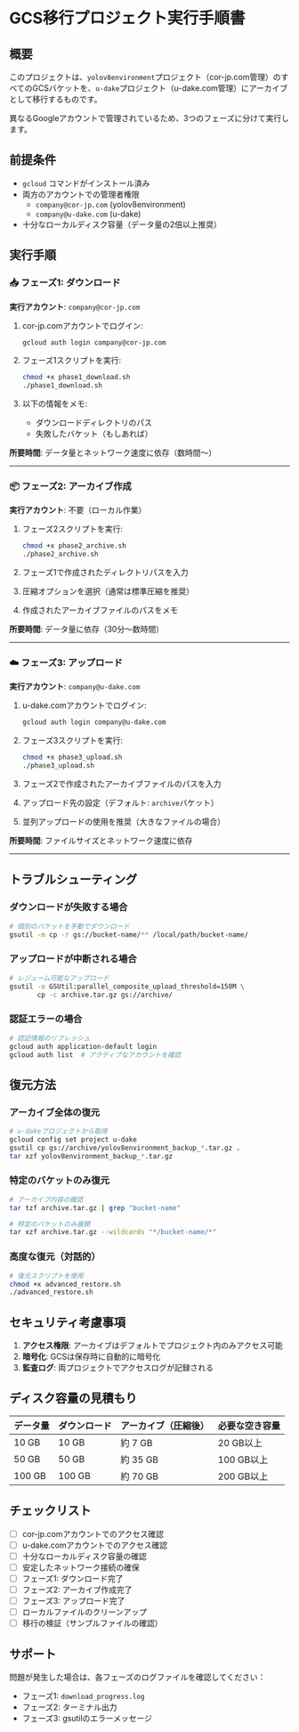 # GCS移行プロジェクト実行手順書

## 概要
このプロジェクトは、`yolov8environment`プロジェクト（cor-jp.com管理）のすべてのGCSバケットを、`u-dake`プロジェクト（u-dake.com管理）にアーカイブとして移行するものです。

異なるGoogleアカウントで管理されているため、3つのフェーズに分けて実行します。

## 前提条件
- `gcloud` コマンドがインストール済み
- 両方のアカウントでの管理者権限
  - `company@cor-jp.com` (yolov8environment)
  - `company@u-dake.com` (u-dake)
- 十分なローカルディスク容量（データ量の2倍以上推奨）

## 実行手順

### 📥 フェーズ1: ダウンロード

**実行アカウント**: `company@cor-jp.com`

1. cor-jp.comアカウントでログイン:
   ```bash
   gcloud auth login company@cor-jp.com
   ```

2. フェーズ1スクリプトを実行:
   ```bash
   chmod +x phase1_download.sh
   ./phase1_download.sh
   ```

3. 以下の情報をメモ:
   - ダウンロードディレクトリのパス
   - 失敗したバケット（もしあれば）

**所要時間**: データ量とネットワーク速度に依存（数時間〜）

---

### 📦 フェーズ2: アーカイブ作成

**実行アカウント**: 不要（ローカル作業）

1. フェーズ2スクリプトを実行:
   ```bash
   chmod +x phase2_archive.sh
   ./phase2_archive.sh
   ```

2. フェーズ1で作成されたディレクトリパスを入力

3. 圧縮オプションを選択（通常は標準圧縮を推奨）

4. 作成されたアーカイブファイルのパスをメモ

**所要時間**: データ量に依存（30分〜数時間）

---

### ☁️ フェーズ3: アップロード

**実行アカウント**: `company@u-dake.com`

1. u-dake.comアカウントでログイン:
   ```bash
   gcloud auth login company@u-dake.com
   ```

2. フェーズ3スクリプトを実行:
   ```bash
   chmod +x phase3_upload.sh
   ./phase3_upload.sh
   ```

3. フェーズ2で作成されたアーカイブファイルのパスを入力

4. アップロード先の設定（デフォルト: `archive`バケット）

5. 並列アップロードの使用を推奨（大きなファイルの場合）

**所要時間**: ファイルサイズとネットワーク速度に依存

---

## トラブルシューティング

### ダウンロードが失敗する場合
```bash
# 個別のバケットを手動でダウンロード
gsutil -m cp -r gs://bucket-name/** /local/path/bucket-name/
```

### アップロードが中断される場合
```bash
# レジューム可能なアップロード
gsutil -o GSUtil:parallel_composite_upload_threshold=150M \
       cp -c archive.tar.gz gs://archive/
```

### 認証エラーの場合
```bash
# 認証情報のリフレッシュ
gcloud auth application-default login
gcloud auth list  # アクティブなアカウントを確認
```

## 復元方法

### アーカイブ全体の復元
```bash
# u-dakeプロジェクトから取得
gcloud config set project u-dake
gsutil cp gs://archive/yolov8environment_backup_*.tar.gz .
tar xzf yolov8environment_backup_*.tar.gz
```

### 特定のバケットのみ復元
```bash
# アーカイブ内容の確認
tar tzf archive.tar.gz | grep "bucket-name"

# 特定のバケットのみ展開
tar xzf archive.tar.gz --wildcards "*/bucket-name/*"
```

### 高度な復元（対話的）
```bash
# 復元スクリプトを使用
chmod +x advanced_restore.sh
./advanced_restore.sh
```

## セキュリティ考慮事項

1. **アクセス権限**: アーカイブはデフォルトでプロジェクト内のみアクセス可能
2. **暗号化**: GCSは保存時に自動的に暗号化
3. **監査ログ**: 両プロジェクトでアクセスログが記録される

## ディスク容量の見積もり

| データ量 | ダウンロード | アーカイブ（圧縮後） | 必要な空き容量 |
|---------|-------------|-------------------|---------------|
| 10 GB   | 10 GB       | 約 7 GB           | 20 GB以上     |
| 50 GB   | 50 GB       | 約 35 GB          | 100 GB以上    |
| 100 GB  | 100 GB      | 約 70 GB          | 200 GB以上    |

## チェックリスト

- [ ] cor-jp.comアカウントでのアクセス確認
- [ ] u-dake.comアカウントでのアクセス確認
- [ ] 十分なローカルディスク容量の確認
- [ ] 安定したネットワーク接続の確保
- [ ] フェーズ1: ダウンロード完了
- [ ] フェーズ2: アーカイブ作成完了
- [ ] フェーズ3: アップロード完了
- [ ] ローカルファイルのクリーンアップ
- [ ] 移行の検証（サンプルファイルの確認）

## サポート

問題が発生した場合は、各フェーズのログファイルを確認してください：
- フェーズ1: `download_progress.log`
- フェーズ2: ターミナル出力
- フェーズ3: gsutilのエラーメッセージ